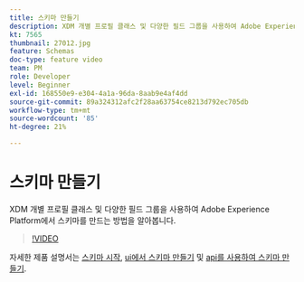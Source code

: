 ```yaml
---
title: 스키마 만들기
description: XDM 개별 프로필 클래스 및 다양한 필드 그룹을 사용하여 Adobe Experience Platform에서 스키마를 만드는 방법을 알아봅니다.
kt: 7565
thumbnail: 27012.jpg
feature: Schemas
doc-type: feature video
team: PM
role: Developer
level: Beginner
exl-id: 168550e9-e304-4a1a-96da-8aab9e4af4dd
source-git-commit: 89a324312afc2f28aa63754ce8213d792ec705db
workflow-type: tm+mt
source-wordcount: '85'
ht-degree: 21%

---
```


# 스키마 만들기

XDM 개별 프로필 클래스 및 다양한 필드 그룹을 사용하여 Adobe Experience Platform에서 스키마를 만드는 방법을 알아봅니다.

>[!VIDEO](https://video.tv.adobe.com/v/27012?quality=12&learn=on)

자세한 제품 설명서는 [스키마 시작](https://experienceleague.adobe.com/docs/journey-optimizer/using/data-management/get-started-schemas.html), [ui에서 스키마 만들기](https://experienceleague.adobe.com/docs/experience-platform/xdm/tutorials/create-schema-ui.html?lang=ko) 및 [api를 사용하여 스키마 만들기](https://experienceleague.adobe.com/docs/experience-platform/xdm/tutorials/create-schema-api.html?lang=ko).
